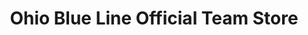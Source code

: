 ---
title: "Ohio Blue Line Official Team Store"
url: /columbus/ohio-blue-line-official-team-store/
shop: Sport
---